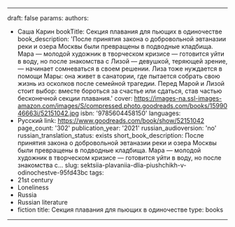 ---
draft: false
params:
  authors:
  - Саша Карин
  bookTitle: Секция плавания для пьющих в одиночестве
  book_description: 'После принятия закона о добровольной эвтаназии реки и озера Москвы
    были превращены в подводные кладбища. Мара — молодой художник в творческом кризисе
    — готовится уйти в воду, но после знакомства с Лизой — девушкой, теряющей зрение,
    — начинает сомневаться в своем решении. Лиза тоже нуждается в помощи Мары: она
    живет в санатории, где пытается собрать свою жизнь из осколков после семейной
    трагедии. Перед Марой и Лизой стоит выбор: вместе бороться за счастье или сдаться,
    став частью бесконечной секции плавания.'
  cover: https://images-na.ssl-images-amazon.com/images/S/compressed.photo.goodreads.com/books/1599046663i/52151042.jpg
  isbn: '9785604458150'
  languages:
  - Русский
  link: https://www.goodreads.com/book/show/52151042
  page_count: '302'
  publication_year: '2021'
  russian_audioversion: 'no'
  russian_translation_status: exists
  short_book_description: После принятия закона о добровольной эвтаназии реки и озера
    Москвы были превращены в подводные кладбища. Мара — молодой художник в творческом
    кризисе — готовится уйти в воду, но после знакомства с...
  slug: sektsiia-plavaniia-dlia-piushchikh-v-odinochestve-95fd43bc
  tags:
  - 21st century
  - Loneliness
  - Russia
  - Russian literature
  - fiction
title: Секция плавания для пьющих в одиночестве
type: books
------
